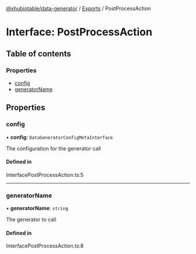 [@xhubiotable/data-generator](../README.md) / [Exports](../modules.md) / PostProcessAction

# Interface: PostProcessAction

## Table of contents

### Properties

- [config](PostProcessAction.md#config)
- [generatorName](PostProcessAction.md#generatorname)

## Properties

### config

• **config**: `DataGeneratorConfigMetaInterface`

The configuration for the generator call

#### Defined in

InterfacePostProcessAction.ts:5

___

### generatorName

• **generatorName**: `string`

The generator to call

#### Defined in

InterfacePostProcessAction.ts:8
